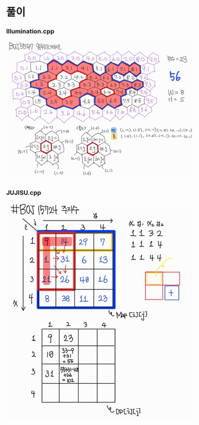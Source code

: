 # 풀이
### Illumination.cpp
![](https://github.com/Hyunjoon83/Algorithm_Study/blob/main/5%EC%A3%BC%EC%B0%A8%20%EC%8A%A4%ED%84%B0%EB%94%94/%ED%92%80%EC%9D%B4/BOJ_5547%20(Illumination.cpp)%20%ED%92%80%EC%9D%B4.jpg)
### JUJISU.cpp
![](https://github.com/Hyunjoon83/Algorithm_Study/blob/main/5%EC%A3%BC%EC%B0%A8%20%EC%8A%A4%ED%84%B0%EB%94%94/%ED%92%80%EC%9D%B4/BOJ_15724%20(JUJISU.cpp)%20%ED%92%80%EC%9D%B4.jpg)
